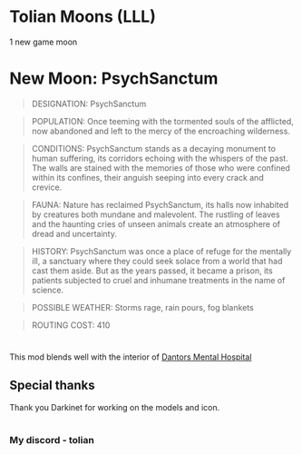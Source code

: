 # Tolian Moons (LLL)


1 new game moon 

# New Moon: PsychSanctum
>DESIGNATION: PsychSanctum

>POPULATION: Once teeming with the tormented souls of the afflicted, now abandoned and left to the mercy of the encroaching wilderness.

>CONDITIONS: PsychSanctum stands as a decaying monument to human suffering, its corridors echoing with the whispers of the past. The walls are stained with the memories of those who were confined within its confines, their anguish seeping into every crack and crevice.

>FAUNA: Nature has reclaimed PsychSanctum, its halls now inhabited by creatures both mundane and malevolent. The rustling of leaves and the haunting cries of unseen animals create an atmosphere of dread and uncertainty.

>HISTORY: PsychSanctum was once a place of refuge for the mentally ill, a sanctuary where they could seek solace from a world that had cast them aside. But as the years passed, it became a prison, its patients subjected to cruel and inhumane treatments in the name of science.

>POSSIBLE WEATHER: Storms rage, rain pours, fog blankets

>ROUTING COST: 410

#
This mod blends well with the interior of [Dantors Mental Hospital](https://thunderstore.io/c/lethal-company/p/Dantor/Dantors_Mental_Hospital/)

## Special thanks

Thank you Darkinet for working on the models and icon.

#
### My discord - tolian

